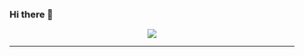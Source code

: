 ### Hi there 👋



<p align="center">
  <img src="https://github-readme-stats.vercel.app/api/top-langs/?username=antoniosaleme&langs_count=8&count_private=true&theme=dracula&line_height=10">
</p>

<hr />



<!--
<p align="right"><a href="https://github.com/thusspokedata/index-readme">Private Index</a></p>
**antoniosaleme/antoniosaleme** is a ✨ _special_ ✨ repository because its `README.md` (this file) appears on your GitHub profile.

Here are some ideas to get you started:

- 🔭 I’m currently working on ...
- 🌱 I’m currently learning ...
- 👯 I’m looking to collaborate on ...
- 🤔 I’m looking for help with ...
- 💬 Ask me about ...
- 📫 How to reach me: ...
- 😄 Pronouns: ...
- ⚡ Fun fact: ...
-->
